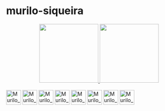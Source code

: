 # murilo-siqueira
<div dir="auto" align="center">
  <a href="https://github.com/ubiratan-motta">
  <img src="https://camo.githubusercontent.com/8ee7caeae4f8528ec3a7104fee4ceefef63e2e6d36d7f75e4fefe5e814c9e752/68747470733a2f2f6769746875622d726561646d652d73746174732e76657263656c2e6170702f6170693f757365726e616d653d756269726174616e2d6d6f7474612673686f775f69636f6e733d74727565267468656d653d7261646963616c26696e636c7564655f616c6c5f636f6d6d6974733d7472756526636f756e745f707269766174653d74727565" data-canonical-src="https://github-readme-stats.vercel.app/api?username=ubiratan-motta&amp;show_icons=true&amp;theme=radical&amp;include_all_commits=true&amp;count_private=true" style="max-width: 100%;" height="160em">
  <img src="https://camo.githubusercontent.com/f4198ab83fce24b1b644dd673edc7dbc64cfa049c4693f3c153a02a9f154bf19/68747470733a2f2f6769746875622d726561646d652d73746174732e76657263656c2e6170702f6170692f746f702d6c616e67732f3f757365726e616d653d756269726174616e2d6d6f747461266c61796f75743d636f6d70616374266c616e67735f636f756e743d37267468656d653d7261646963616c" data-canonical-src="https://github-readme-stats.vercel.app/api/top-langs/?username=ubiratan-motta&amp;layout=compact&amp;langs_count=7&amp;theme=radical" style="max-width: 100%;" height="160em">
</a></div>

<div style = "display: inline_block"><br>
  <img align= "center" alt="Murilo_C" heigth="30" width="40" img src="https://cdn.jsdelivr.net/gh/devicons/devicon/icons/c/c-original.svg" />
  <img align= "center" alt="Murilo_CPlus" heigth="30" width="40" img src="https://cdn.jsdelivr.net/gh/devicons/devicon/icons/cplusplus/cplusplus-original.svg" />
  <img align= "center" alt="Murilo_C" heigth="30" width="40" img src="https://cdn.jsdelivr.net/gh/devicons/devicon/icons/php/php-original.svg" />
  <img align= "center" alt="Murilo_Html" heigth="30" width="40" img src="https://cdn.jsdelivr.net/gh/devicons/devicon/icons/html5/html5-original-wordmark.svg" />
  <img align= "center" alt="Murilo_CSS" heigth="30" width="40" img src=https://cdn.jsdelivr.net/gh/devicons/devicon/icons/css3/css3-original-wordmark.svg" />
  <img align= "center" alt="Murilo_Java" heigth="30" width="40" img src="https://cdn.jsdelivr.net/gh/devicons/devicon/icons/java/java-original-wordmark.svg" />
  
  <img align= "center" alt="Murilo_C" heigth="30" width="40" img src="https://cdn.jsdelivr.net/gh/devicons/devicon/icons/postgresql/postgresql-original-wordmark.svg" />
  <img align= "center" alt="Murilo_C" heigth="30" width="40" img src="https://cdn.jsdelivr.net/gh/devicons/devicon/icons/mysql/mysql-original-wordmark.svg" />
  
</div>

     
          
          
          
          

            

